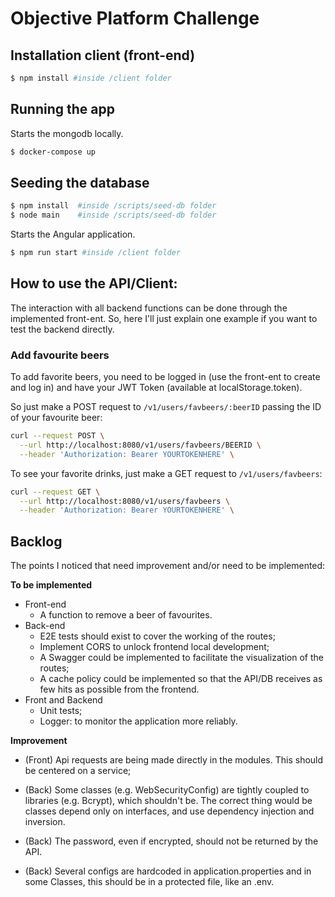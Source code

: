 # Objective Platform Challenge

## Installation client (front-end)

```bash
$ npm install #inside /client folder
```

## Running the app

Starts the mongodb locally.


```bash
$ docker-compose up
```

## Seeding the database

```bash
$ npm install  #inside /scripts/seed-db folder
$ node main    #inside /scripts/seed-db folder
```

Starts the Angular application.

```bash
$ npm run start #inside /client folder
```

## How to use the API/Client:

The interaction with all backend functions can be done through the implemented front-ent. So, here I'll just explain one example if you want to test the backend directly.

### Add favourite beers
To add favorite beers, you need to be logged in (use the front-ent to create and log in) and have your JWT Token (available at localStorage.token).

So just make a POST request to `/v1/users/favbeers/:beerID` passing the ID of your favourite beer:

```bash
curl --request POST \
  --url http://localhost:8080/v1/users/favbeers/BEERID \
  --header 'Authorization: Bearer YOURTOKENHERE' \
```

To see your favorite drinks, just make a GET request to `/v1/users/favbeers`:

```bash
curl --request GET \
  --url http://localhost:8080/v1/users/favbeers \
  --header 'Authorization: Bearer YOURTOKENHERE' \
```

## Backlog
The points I noticed that need improvement and/or need to be implemented:

__To be implemented__

- Front-end
  - A function to remove a beer of favourites.
- Back-end
  - E2E tests should exist to cover the working of the routes;
  - Implement CORS to unlock frontend local development;
  - A Swagger could be implemented to facilitate the visualization of the routes;
  - A cache policy could be implemented so that the API/DB receives as few hits as possible from the frontend.
- Front and Backend
  - Unit tests;
  - Logger: to monitor the application more reliably.

__Improvement__

- (Front) Api requests are being made directly in the modules. This should be centered on a service;

- (Back) Some classes (e.g. WebSecurityConfig) are tightly coupled to libraries (e.g. Bcrypt), which shouldn't be. The correct thing would be classes depend only on interfaces, and use dependency injection and inversion.
 
- (Back) The password, even if encrypted, should not be returned by the API.

- (Back) Several configs are hardcoded in application.properties and in some Classes, this should be in a protected file, like an .env.